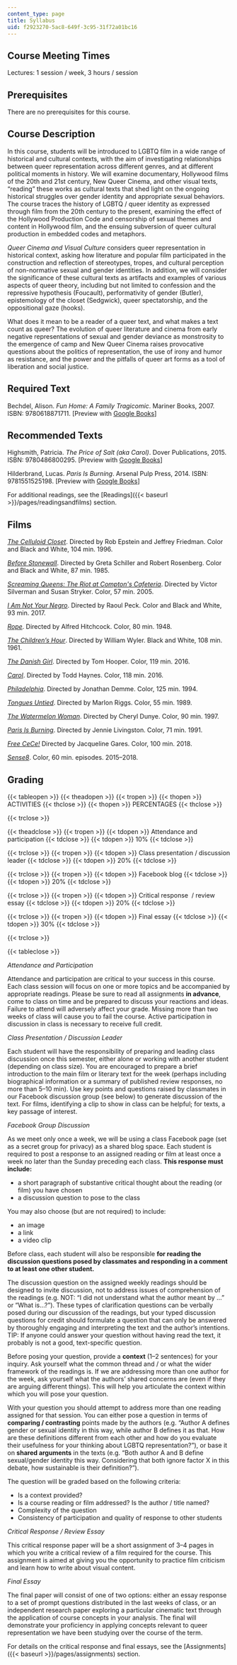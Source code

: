 ```yaml
---
content_type: page
title: Syllabus
uid: f2923270-5ac8-649f-3c95-31f72a01bc16
---
```


Course Meeting Times
--------------------

Lectures: 1 session / week, 3 hours / session

Prerequisites
-------------

There are no prerequisites for this course.

Course Description
------------------

In this course, students will be introduced to LGBTQ film in a wide range of historical and cultural contexts, with the aim of investigating relationships between queer representation across different genres, and at different political moments in history. We will examine documentary, Hollywood films of the 20th and 21st century, New Queer Cinema, and other visual texts, “reading” these works as cultural texts that shed light on the ongoing historical struggles over gender identity and appropriate sexual behaviors. The course traces the history of LGBTQ / queer identity as expressed through film from the 20th century to the present, examining the effect of the Hollywood Production Code and censorship of sexual themes and content in Hollywood film, and the ensuing subversion of queer cultural production in embedded codes and metaphors.

_Queer Cinema and Visual Culture_ considers queer representation in historical context, asking how literature and popular film participated in the construction and reflection of stereotypes, tropes, and cultural perception of non-normative sexual and gender identities. In addition, we will consider the significance of these cultural texts as artifacts and examples of various aspects of queer theory, including but not limited to confession and the repressive hypothesis (Foucault), performativity of gender (Butler), epistemology of the closet (Sedgwick), queer spectatorship, and the oppositional gaze (hooks).

What does it mean to be a reader of a queer text, and what makes a text count as queer? The evolution of queer literature and cinema from early negative representations of sexual and gender deviance as monstrosity to the emergence of camp and New Queer Cinema raises provocative questions about the politics of representation, the use of irony and humor as resistance, and the power and the pitfalls of queer art forms as a tool of liberation and social justice.

Required Text
-------------

Bechdel, Alison. _Fun Home: A Family Tragicomic_. Mariner Books, 2007. ISBN: 9780618871711. \[Preview with [Google Books](https://books.google.com/books?id=hO70pE8MckoC&pg=PAfrontcover#v=onepage&q&f=false)\]

Recommended Texts
-----------------

Highsmith, Patricia. _The Price of Salt (aka Carol)_. Dover Publications, 2015. ISBN: 9780486800295. \[Preview with [Google Books](https://books.google.com/books?id=WFIwBgAAQBAJ&pg=PAfrontcover#v=onepage&q&f=false)\]

Hilderbrand, Lucas. _Paris Is Burning_. Arsenal Pulp Press, 2014. ISBN: 9781551525198. \[Preview with [Google Books](https://books.google.com/books?id=KK42DwAAQBAJ&pg=PAfrontcover#v=onepage&q&f=false)\]

For additional readings, see the [Readings]({{< baseurl >}}/pages/readingsandfilms) section.

Films
-----

_[The Celluloid Closet](https://www.imdb.com/title/tt0112651/?ref_=nv_sr_1)_. Directed by Rob Epstein and Jeffrey Friedman. Color and Black and White, 104 min. 1996.

_[Before Stonewall](https://www.imdb.com/title/tt0088782/?ref_=nv_sr_1)_. Directed by Greta Schiller and Robert Rosenberg. Color and Black and White, 87 min. 1985.

_[Screaming Queens: The Riot at Compton's Cafeteria](https://www.imdb.com/title/tt0464189/?ref_=nv_sr_1)_. Directed by Victor Silverman and Susan Stryker. Color, 57 min. 2005.

_[I Am Not Your Negro](https://www.imdb.com/title/tt5804038/?ref_=fn_al_tt_1)_. Directed by Raoul Peck. Color and Black and White, 93 min. 2017.

_[Rope](https://www.imdb.com/title/tt0040746/?ref_=nv_sr_1)_. Directed by Alfred Hitchcock. Color, 80 min. 1948.

_[The Children’s Hour](https://www.imdb.com/title/tt0054743/?ref_=nv_sr_1)_. Directed by William Wyler. Black and White, 108 min. 1961.

[_The Danish Girl_](https://www.imdb.com/title/tt0810819/?ref_=nv_sr_1). Directed by Tom Hooper. Color, 119 min. 2016.

_[Carol](https://www.imdb.com/title/tt2402927/?ref_=nv_sr_1)_. Directed by Todd Haynes. Color, 118 min. 2016.

[_Philadelphia_](https://www.imdb.com/title/tt0107818/?ref_=nv_sr_2). Directed by Jonathan Demme. Color, 125 min. 1994.

_[Tongues Untied](https://www.imdb.com/title/tt0103099/?ref_=nv_sr_1)_. Directed by Marlon Riggs. Color, 55 min. 1989.

_[The Watermelon Woman](https://www.imdb.com/title/tt0118125/?ref_=nv_sr_3)_. Directed by Cheryl Dunye. Color, 90 min. 1997.

_[Paris Is Burning](https://www.imdb.com/title/tt0100332/?ref_=nv_sr_1)_. Directed by Jennie Livingston. Color, 71 min. 1991.

_[Free CeCe!](https://www.imdb.com/title/tt3678476/?ref_=nv_sr_1)_ Directed by Jacqueline Gares. Color, 100 min. 2018.

_[Sense8](https://www.imdb.com/title/tt2431438/?ref_=nv_sr_1)_. Color, 60 min. episodes. 2015–2018.

Grading
-------

{{< tableopen >}}
{{< theadopen >}}
{{< tropen >}}
{{< thopen >}}
ACTIVITIES
{{< thclose >}}
{{< thopen >}}
PERCENTAGES
{{< thclose >}}

{{< trclose >}}

{{< theadclose >}}
{{< tropen >}}
{{< tdopen >}}
Attendance and participation
{{< tdclose >}}
{{< tdopen >}}
10%
{{< tdclose >}}

{{< trclose >}}
{{< tropen >}}
{{< tdopen >}}
Class presentation / discussion leader
{{< tdclose >}}
{{< tdopen >}}
20%
{{< tdclose >}}

{{< trclose >}}
{{< tropen >}}
{{< tdopen >}}
Facebook blog
{{< tdclose >}}
{{< tdopen >}}
20%
{{< tdclose >}}

{{< trclose >}}
{{< tropen >}}
{{< tdopen >}}
Critical response  / review essay
{{< tdclose >}}
{{< tdopen >}}
20%
{{< tdclose >}}

{{< trclose >}}
{{< tropen >}}
{{< tdopen >}}
Final essay
{{< tdclose >}}
{{< tdopen >}}
30%
{{< tdclose >}}

{{< trclose >}}

{{< tableclose >}}

_Attendance and Participation_

Attendance and participation are critical to your success in this course. Each class session will focus on one or more topics and be accompanied by appropriate readings. Please be sure to read all assignments **in advance**, come to class on time and be prepared to discuss your reactions and ideas. Failure to attend will adversely affect your grade. Missing more than two weeks of class will cause you to fail the course. Active participation in discussion in class is necessary to receive full credit.

_Class Presentation / Discussion Leader_

Each student will have the responsibility of preparing and leading class discussion once this semester, either alone or working with another student (depending on class size). You are encouraged to prepare a brief introduction to the main film or literary text for the week (perhaps including biographical information or a summary of published review responses, no more than 5–10 min). Use key points and questions raised by classmates in our Facebook discussion group (see below) to generate discussion of the text. For films, identifying a clip to show in class can be helpful; for texts, a key passage of interest.

_Facebook Group Discussion_

As we meet only once a week, we will be using a class Facebook page (set as a secret group for privacy) as a shared blog space. Each student is required to post a response to an assigned reading or film at least once a week no later than the Sunday preceding each class. **This response must include:**

*   a short paragraph of substantive critical thought about the reading (or film) you have chosen
*   a discussion question to pose to the class

You may also choose (but are not required) to include:

*   an image
*   a link
*   a video clip

Before class, each student will also be responsible **for reading the discussion questions posed by classmates and responding in a comment to at least one other student.**

The discussion question on the assigned weekly readings should be designed to invite discussion, not to address issues of comprehension of the readings (e.g. NOT: “I did not understand what the author meant by …” or “What is…?”). These types of clarification questions can be verbally posed during our discussion of the readings, but your typed discussion questions for credit should formulate a question that can only be answered by thoroughly engaging and interpreting the text and the author’s intentions. TIP: If anyone could answer your question without having read the text, it probably is not a good, text-specific question.

Before posing your question, provide a **context** (1–2 sentences) for your inquiry. Ask yourself what the common thread and / or what the wider framework of the readings is. If we are addressing more than one author for the week, ask yourself what the authors’ shared concerns are (even if they are arguing different things). This will help you articulate the context within which you will pose your question.

With your question you should attempt to address more than one reading assigned for that session. You can either pose a question in terms of **comparing / contrasting** points made by the authors (e.g. “Author A defines gender or sexual identity in this way, while author B defines it as that. How are these definitions different from each other and how do you evaluate their usefulness for your thinking about LGBTQ representation?”), or base it on **shared arguments** in the texts (e.g. “Both author A and B define sexual/gender identity this way. Considering that both ignore factor X in this debate, how sustainable is their definition?”).

The question will be graded based on the following criteria:

*   Is a context provided?
*   Is a course reading or film addressed? Is the author / title named?
*   Complexity of the question
*   Consistency of participation and quality of response to other students

_Critical Response / Review Essay_

This critical response paper will be a short assignment of 3–4 pages in which you write a critical review of a film required for the course. This assignment is aimed at giving you the opportunity to practice film criticism and learn how to write about visual content.

_Final Essay_

The final paper will consist of one of two options: either an essay response to a set of prompt questions distributed in the last weeks of class, or an independent research paper exploring a particular cinematic text through the application of course concepts in your analysis. The final will demonstrate your proficiency in applying concepts relevant to queer representation we have been studying over the course of the term.

For details on the critical response and final essays, see the [Assignments]({{< baseurl >}}/pages/assignments) section.